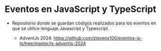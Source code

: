 # Eventos en JavaScript y TypeScript
- Repositorio donde se guardan códigos realizados para los eventos en que se utilice lenguaje Javascript y Typescript.

    - AdventJs 2024: https://github.com/ztevenx100/eventos-js-ts/tree/master/js-adventjs-2024

